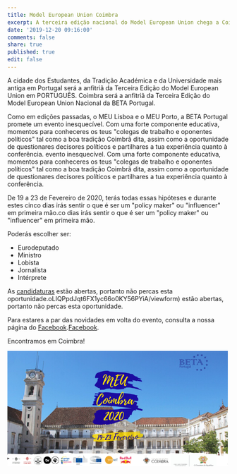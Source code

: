 ```yaml
---
title: Model European Union Coimbra
excerpt: A terceira edição nacional do Model European Union chega a Coimbra!
date: '2019-12-20 09:16:00'
comments: false
share: true
published: true
edit: false
---
```

A cidade dos Estudantes, da Tradição Académica e da Universidade mais antiga em Portugal será a anfitriã da Terceira Edição do Model European Union em PORTUGUÊS. Coimbra será a anfitriã da Terceira Edição do Model European Union Nacional da BETA Portugal.

Como em edições passadas, o MEU Lisboa e o MEU Porto, a BETA Portugal promete um evento inesquecível. Com uma forte componente educativa, momentos para conheceres os teus "colegas de trabalho e oponentes políticos" tal como a boa tradição Coimbrã dita, assim como a oportunidade de questionares decisores políticos e partilhares a tua experiência quanto à conferência. evento inesquecível. Com uma forte componente educativa, momentos para conheceres os teus "colegas de trabalho e oponentes políticos" tal como a boa tradição Coimbrã dita, assim como a oportunidade de questionares decisores políticos e partilhares a tua experiência quanto à conferência.


De 19 a 23 de Fevereiro de 2020, terás todas essas hipóteses e durante estes cinco dias irás sentir o que é ser um "policy maker" ou "influencer" em primeira mão.co dias irás sentir o que é ser um "policy maker" ou "influencer" em primeira mão.

Poderás escolher ser:

* Eurodeputado
* Ministro
* Lobista
* Jornalista
* Intérprete


As [candidaturas](https://docs.google.com/forms/d/e/1FAIpQLSer3_DjARFnSfRXjzJzOIoLIQPpdJqt6FX1yc66o0KY56PYiA/viewform) estão abertas, portanto não percas esta oportunidade.oLIQPpdJqt6FX1yc66o0KY56PYiA/viewform) estão abertas, portanto não percas esta oportunidade.


Para estares a par das novidades em volta do evento, consulta a nossa página do [Facebook](https://www.facebook.com/pg/betaportugal.official/posts/?ref=page_internal).[Facebook](https://www.facebook.com/pg/betaportugal.official/posts/?ref=page_internal).

Encontramos em Coimbra!

![Banner](/assets/images/bannerMEUC.png)

